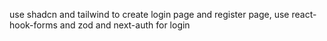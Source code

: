 

use shadcn and tailwind to create login page and register page, use react-hook-forms and zod and next-auth for login

